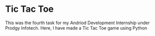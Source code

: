 # Tic Tac Toe

This was the fourth task for my Andriod Development Internship under Prodgy Infotech.
Here, I have made a Tic Tac Toe game using Python
